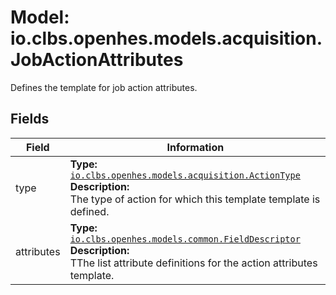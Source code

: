 # Model: io.clbs.openhes.models.acquisition.JobActionAttributes

Defines the template for job action attributes.

## Fields

| Field | Information |
| --- | --- |
| type | <b>Type:</b> [`io.clbs.openhes.models.acquisition.ActionType`](enum-io-clbs-openhes-models-acquisition-actiontype.md)<br><b>Description:</b><br>The type of action for which this template template is defined. |
| attributes | <b>Type:</b> [`io.clbs.openhes.models.common.FieldDescriptor`](model-io-clbs-openhes-models-common-fielddescriptor.md)<br><b>Description:</b><br>TThe list attribute definitions for the action attributes template. |

